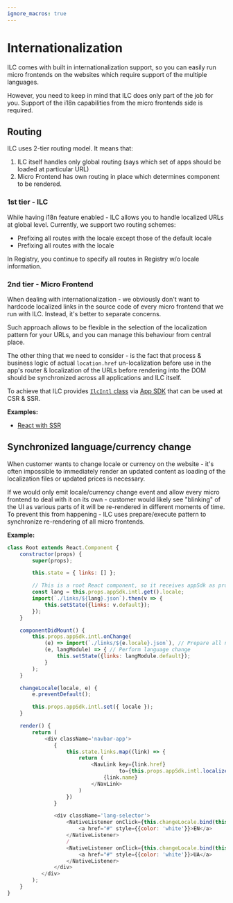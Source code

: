 ```yaml
---
ignore_macros: true
---
```


# Internationalization 

ILC comes with built in internationalization support, so you can easily run micro frontends on the websites which 
require support of the multiple languages.

However, you need to keep in mind that ILC does only part of the job for you. Support of the i18n capabilities from the 
micro frontends side is required.

## Routing

ILC uses 2-tier routing model. It means that:
 1. ILC itself handles only global routing (says which set of apps should be loaded at particular URL) 
 2. Micro Frontend has own routing in place which determines component to be rendered. 
 
### 1st tier - ILC

While having i18n feature enabled - ILC allows you to handle localized URLs at global level. 
Currently, we support two routing schemes:
- Prefixing all routes with the locale except those of the default locale
- Prefixing all routes with the locale

In Registry, you continue to specify all routes in Registry w/o locale information. 

### 2nd tier - Micro Frontend
When dealing with internationalization - we obviously don't want to hardcode localized links in the source code of 
every micro frontend that we run with ILC. Instead, it's better to separate concerns.

Such approach allows to be flexible in the selection of the localization pattern for your URLs, and you can manage
this behaviour from central place. 

The other thing that we need to consider - is the fact that process & business logic of actual `location.href` un-localization before use
in the app's router & localization of the URLs before rendering into the DOM should be synchronized across all applications
and ILC itself. 

To achieve that ILC provides [`IlcIntl` class](https://namecheap.github.io/ilc-sdk/classes/_app_ilcintl_.ilcintl.html)
 via [App SDK](https://github.com/namecheap/ilc-sdk) that can be used at CSR & SSR.

**Examples:** 
- [React with SSR](https://github.com/namecheap/ilc-demo-apps/blob/master/apps/navbar/src/root.component.js)

## Synchronized language/currency change

When customer wants to change locale or currency on the website - it's often impossible to immediately render an updated 
content as loading of the localization files or updated prices is necessary. 

If we would only emit locale/currency change event and allow every micro frontend to deal with it on its own - customer 
would likely see "blinking" of the UI as various parts of it will be re-rendered in different moments of time. 
To prevent this from happening - ILC uses prepare/execute pattern to synchronize re-rendering of all micro frontends.

**Example:**

```javascript
class Root extends React.Component {
    constructor(props) {
        super(props);

        this.state = { links: [] };

        // This is a root React component, so it receives appSdk as property from ILC.
        const lang = this.props.appSdk.intl.get().locale;
        import(`./links/${lang}.json`).then(v => {
            this.setState({links: v.default});
        });
    }

    componentDidMount() {
        this.props.appSdk.intl.onChange(
            (e) => import(`./links/${e.locale}.json`), // Prepare all necessary data
            (e, langModule) => { // Perform language change
                this.setState({links: langModule.default});
            }
        );
    }

    changeLocale(locale, e) {
        e.preventDefault();

        this.props.appSdk.intl.set({ locale });
    }

    render() {
        return (
            <div className='navbar-app'>
               {
                   this.state.links.map((link) => {
                       return (
                           <NavLink key={link.href}
                                    to={this.props.appSdk.intl.localizeUrl(link.href)}>
                               {link.name}
                           </NavLink>
                       )
                   })
               }

               <div className='lang-selector'>
                   <NativeListener onClick={this.changeLocale.bind(this, 'en-US')}>
                       <a href="#" style={{color: 'white'}}>EN</a>
                   </NativeListener>
                   /
                   <NativeListener onClick={this.changeLocale.bind(this, 'ua-UA')}>
                       <a href="#" style={{color: 'white'}}>UA</a>
                   </NativeListener>
               </div>
           </div>
        );
    }
}
```